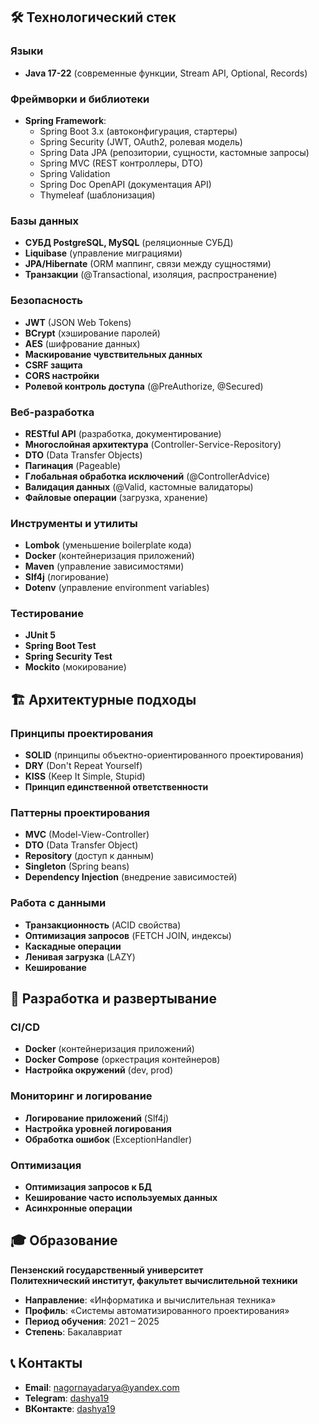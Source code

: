 ## 🛠 Технологический стек

### Языки
- **Java 17-22** (современные функции, Stream API, Optional, Records)

### Фреймворки и библиотеки
- **Spring Framework**:
  - Spring Boot 3.x (автоконфигурация, стартеры)
  - Spring Security (JWT, OAuth2, ролевая модель)
  - Spring Data JPA (репозитории, сущности, кастомные запросы)
  - Spring MVC (REST контроллеры, DTO)
  - Spring Validation
  - Spring Doc OpenAPI (документация API)
  - Thymeleaf (шаблонизация)

### Базы данных
- **СУБД PostgreSQL, MySQL** (реляционные СУБД)
- **Liquibase** (управление миграциями)
- **JPA/Hibernate** (ORM маппинг, связи между сущностями)
- **Транзакции** (@Transactional, изоляция, распространение)

### Безопасность
- **JWT** (JSON Web Tokens)
- **BCrypt** (хэширование паролей)
- **AES** (шифрование данных)
- **Маскирование чувствительных данных**
- **CSRF защита**
- **CORS настройки**
- **Ролевой контроль доступа** (@PreAuthorize, @Secured)

### Веб-разработка
- **RESTful API** (разработка, документирование)
- **Многослойная архитектура** (Controller-Service-Repository)
- **DTO** (Data Transfer Objects)
- **Пагинация** (Pageable)
- **Глобальная обработка исключений** (@ControllerAdvice)
- **Валидация данных** (@Valid, кастомные валидаторы)
- **Файловые операции** (загрузка, хранение)

### Инструменты и утилиты
- **Lombok** (уменьшение boilerplate кода)
- **Docker** (контейнеризация приложений)
- **Maven** (управление зависимостями)
- **Slf4j** (логирование)
- **Dotenv** (управление environment variables)

### Тестирование
- **JUnit 5**
- **Spring Boot Test**
- **Spring Security Test**
- **Mockito** (мокирование)

## 🏗 Архитектурные подходы

### Принципы проектирования
- **SOLID** (принципы объектно-ориентированного проектирования)
- **DRY** (Don't Repeat Yourself)
- **KISS** (Keep It Simple, Stupid)
- **Принцип единственной ответственности**

### Паттерны проектирования
- **MVC** (Model-View-Controller)
- **DTO** (Data Transfer Object)
- **Repository** (доступ к данным)
- **Singleton** (Spring beans)
- **Dependency Injection** (внедрение зависимостей)

### Работа с данными
- **Транзакционность** (ACID свойства)
- **Оптимизация запросов** (FETCH JOIN, индексы)
- **Каскадные операции**
- **Ленивая загрузка** (LAZY)
- **Кеширование**

## 🚀 Разработка и развертывание

### CI/CD
- **Docker** (контейнеризация приложений)
- **Docker Compose** (оркестрация контейнеров)
- **Настройка окружений** (dev, prod)

### Мониторинг и логирование
- **Логирование приложений** (Slf4j)
- **Настройка уровней логирования**
- **Обработка ошибок** (ExceptionHandler)

### Оптимизация
- **Оптимизация запросов к БД**
- **Кеширование часто используемых данных**
- **Асинхронные операции**

## 🎓 Образование

**Пензенский государственный университет**  
**Политехнический институт, факультет вычислительной техники**  

- **Направление**: «Информатика и вычислительная техника»  
- **Профиль**: «Системы автоматизированного проектирования»  
- **Период обучения**: 2021 – 2025  
- **Степень**: Бакалавриат  

## 📞 Контакты

- **Email**: [nagornayadarya@yandex.com](mailto:nagornayadarya@yandex.com)  
- **Telegram**: [dashya19](https://t.me/dashya19)  
- **ВКонтакте**: [dashya19](https://vk.com/dashya19) 


